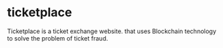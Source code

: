 # ticketplace
Ticketplace is a ticket exchange website. that uses Blockchain technology to solve the problem of ticket fraud.
